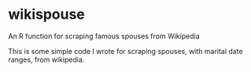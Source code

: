 # wikispouse
An R function for scraping famous spouses from Wikipedia

This is some simple code I wrote for scraping spouses, with marital date ranges, from wikipedia. 
